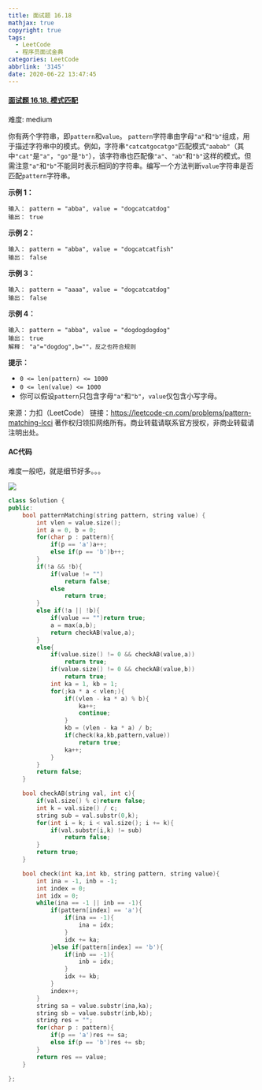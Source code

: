 ```yaml
---
title: 面试题 16.18
mathjax: true
copyright: true
tags:
  - LeetCode
  - 程序员面试金典
categories: LeetCode
abbrlink: '3145'
date: 2020-06-22 13:47:45
---
```


#### [面试题 16.18. 模式匹配](https://leetcode-cn.com/problems/pattern-matching-lcci/)

难度: medium

你有两个字符串，即`pattern`和`value`。 `pattern`字符串由字母`"a"`和`"b"`组成，用于描述字符串中的模式。例如，字符串`"catcatgocatgo"`匹配模式`"aabab"`（其中`"cat"`是`"a"`，`"go"`是`"b"`），该字符串也匹配像`"a"`、`"ab"`和`"b"`这样的模式。但需注意`"a"`和`"b"`不能同时表示相同的字符串。编写一个方法判断`value`字符串是否匹配`pattern`字符串。

**示例 1：**

```
输入： pattern = "abba", value = "dogcatcatdog"
输出： true
```

<!--more-->

**示例 2：**

```
输入： pattern = "abba", value = "dogcatcatfish"
输出： false
```

**示例 3：**

```
输入： pattern = "aaaa", value = "dogcatcatdog"
输出： false
```

**示例 4：**

```
输入： pattern = "abba", value = "dogdogdogdog"
输出： true
解释： "a"="dogdog",b=""，反之也符合规则
```

**提示：**

- `0 <= len(pattern) <= 1000`
- `0 <= len(value) <= 1000`
- 你可以假设`pattern`只包含字母`"a"`和`"b"`，`value`仅包含小写字母。

来源：力扣（LeetCode）
链接：https://leetcode-cn.com/problems/pattern-matching-lcci
著作权归领扣网络所有。商业转载请联系官方授权，非商业转载请注明出处。

#### AC代码

难度一般吧，就是细节好多。。。

![](F:\MyBlog\VingtDylan\source\_posts\images\16.18.png)

```c++
class Solution {
public:
    bool patternMatching(string pattern, string value) {
        int vlen = value.size();
        int a = 0, b = 0;
        for(char p : pattern){
            if(p == 'a')a++;
            else if(p == 'b')b++;
        }
        if(!a && !b){
            if(value != "")
                return false;
            else 
                return true;
        }
        else if(!a || !b){
            if(value == "")return true;
            a = max(a,b);
            return checkAB(value,a);
        }
        else{
            if(value.size() != 0 && checkAB(value,a))
                return true;
            if(value.size() != 0 && checkAB(value,b))
                return true;
            int ka = 1, kb = 1;
            for(;ka * a < vlen;){
                if((vlen - ka * a) % b){
                    ka++;
                    continue;
                }
                kb = (vlen - ka * a) / b;
                if(check(ka,kb,pattern,value))
                    return true;
                ka++;
            }
        }
        return false;
    }

    bool checkAB(string val, int c){
        if(val.size() % c)return false;
        int k = val.size() / c;
        string sub = val.substr(0,k);
        for(int i = k; i < val.size(); i += k){
            if(val.substr(i,k) != sub)
                return false;
        }
        return true;
    }

    bool check(int ka,int kb, string pattern, string value){
        int ina = -1, inb = -1;
        int index = 0;
        int idx = 0;
        while(ina == -1 || inb == -1){
            if(pattern[index] == 'a'){
                if(ina == -1){
                    ina = idx;
                }
                idx += ka;
            }else if(pattern[index] == 'b'){
                if(inb == -1){
                    inb = idx;
                }
                idx += kb;
            }
            index++;
        }
        string sa = value.substr(ina,ka);
        string sb = value.substr(inb,kb);
        string res = "";
        for(char p : pattern){
            if(p == 'a')res += sa;
            else if(p == 'b')res += sb;
        }
        return res == value;
    }

};
```

